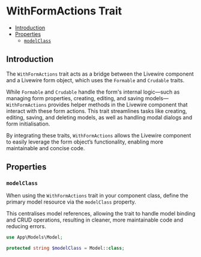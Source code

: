 # WithFormActions Trait

- [Introduction](#introduction)
- [Properties](#properties)
    - [`modelClass`](#modelclass)

## Introduction

The `WithFormActions` trait acts as a bridge between the Livewire component and a Livewire
form object, which uses the `Formable` and `Crudable` traits.

While `Formable` and `Crudable` handle the form's internal logic—such as managing form
properties, creating, editing, and saving models—`WithFormActions` provides helper methods
in the Livewire component that interact with these form actions. This trait streamlines
tasks like creating, editing, saving, and deleting models, as well as handling modal
dialogs and form initialisation.

By integrating these traits, `WithFormActions` allows the Livewire component to easily
leverage the form object’s functionality, enabling more maintainable and concise code.

## Properties

### `modelClass`

When using the `WithFormActions` trait in your component class, define the primary
model resource via the `modelClass` property.

This centralises model references, allowing the trait to handle model binding and CRUD
operations, resulting in cleaner, more maintainable code and reducing errors.

```php +torchlight-php
use App\Models\Model;

protected string $modelClass = Model::class;
```